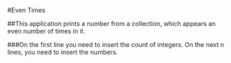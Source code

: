 ﻿#Even Times

##This application prints a number from a collection, which appears an even number of times in it.

###On the first line you need to insert the count of integers. On the next n lines, you need to insert the numbers.